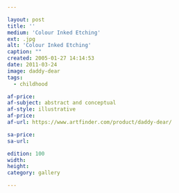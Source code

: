 ```yaml
---

layout: post
title: ''
medium: 'Colour Inked Etching'
ext: .jpg
alt: 'Colour Inked Etching'
caption: ""
created: 2005-01-27 14:14:53
date: 2011-03-24
image: daddy-dear
tags:
  - childhood

af-price:
af-subject: abstract and conceptual
af-style: illustrative
af-price:
af-url: https://www.artfinder.com/product/daddy-dear/

sa-price:
sa-url:

edition: 100
width:
height:
category: gallery

---
```

